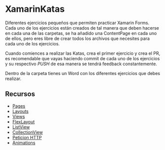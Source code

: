 # XamarinKatas

Diferentes ejercicios pequeños que permiten practicar Xamarin Forms. 
Cada uno de los ejercicios están creados de tal manera que deben hacerse en cada una de las carpetas, se ha añadido una ContentPage en cada
uno de ellos, pero eres libre de crear todos los archivos que necesites para cada uno de los ejercicios.

Cuando comiences a realizar las Katas, crea el primer ejercicio y crea el PR, es recomendable que vayas haciendo commit de cada uno de los 
ejercicios y su respectivo *PUSH* de esa manera se tendrá feedback constantemente.

Dentro de la carpeta tienes un Word con los diferentes ejercicios que debes realizar.

## Recursos

- [Pages](https://docs.microsoft.com/en-us/xamarin/xamarin-forms/user-interface/controls/pages)
- [Layouts](https://docs.microsoft.com/en-us/xamarin/xamarin-forms/user-interface/controls/layouts)
- [Views](https://docs.microsoft.com/en-us/xamarin/xamarin-forms/user-interface/controls/views)
- [FlexLayout](https://javiersuarezruiz.wordpress.com/2018/03/28/xamarin-forms-primer-vistazo-a-flexlayout/)
- [ListView](https://docs.microsoft.com/en-us/xamarin/get-started/tutorials/listview/?tabs=vswin)
- [CollectionView](https://geeks.ms/jsuarez/2018/12/10/preview-primer-vistazo-a-xamarin-forms-collectionview/)
- [Peticion HTTP](http://zetcode.com/csharp/httpclient/)
- [Animations](https://docs.microsoft.com/en-us/xamarin/xamarin-forms/user-interface/animation/simple)




